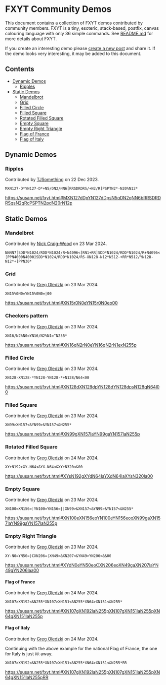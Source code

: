 FXYT Community Demos
=====================

This document contains a collection of FXYT demos contributed by
community members.  FXYT is a tiny, esoteric, stack-based, postfix,
canvas colouring language with only 36 simple commands.  See
[README.md][] for more details about FXYT.

If you create an interesting demo please [create a new post][post] and
share it.  If the demo looks very interesting, it may be added to this
document.

[README.md]: README.md
[post]: https://github.com/susam/fxyt/issues/new


Contents
--------

* [Dynamic Demos](#dynamic-demos)
  * [Ripples](#ripples)
* [Static Demos](#static-demos)
  * [Mandelbrot](#mandelbrot)
  * [Grid](#grid)
  * [Filled Circle](#filled-circle)
  * [Filled Square](#filled-square)
  * [Rotated Filled Square](#rotated-filled-square)
  * [Empty Square](#empty-square)
  * [Empty Right Triangle](#empty-right-triangle)
  * [Flag of France](#flag-of-france)
  * [Flag of Italy](#flag-of-italy)


Dynamic Demos
------------

### Ripples


Contributed by [TJSomething][] on 22 Dec 2023.

```
MXN127-D*YN127-D*+N5/DN2/NN6[RRSDRDRS/+N2/R]PSPTN2*-N20%N12*
```

<https://susam.net/fxyt.html#MXN127dDpYN127dDpsN5qDN2qNN6bRRSDRDRSqsN2qRcPSPTN2pdN20rN12p>


Static Demos
-------------

### Mandelbrot


Contributed by [Nick Craig-Wood][] on 23 Mar 2024.

```
NNNN7[SDD*N1024/RDD*N1024/R+N4096<[RN1+RR]SDD*N1024/RDD*N1024/R+N4096<![PPN4000N4000]SDD*N1024/RDD*N1024/RS-XN128-N12*N512-+RR*N512/YN128-N12*+]PPN30*
```


### Grid

Contributed by [Greg Oledzki][] on 23 Mar 2024.

```
XN15%0N0=YN15%0N0=|00
```

https://susam.net/fxyt.html#XN15r0N0eYN15r0N0eo00

### Checkers pattern
Contributed by [Greg Oledzki][] on 23 Mar 2024.

```
XN16/N2%N0=YN16/N2%N1=^N255*
```

https://susam.net/fxyt.html#XN16qN2rN0eYN16qN2rN1exN255p


### Filled Circle

Contributed by [Greg Oledzki][] on 23 Mar 2024.

```
XN128-XN128-*YN128-YN128-*+N128/N64<00
```

https://susam.net/fxyt.html#XN128dXN128dpYN128dYN128dpsN128qN64l00


### Filled Square

Contributed by [Greg Oledzki][] on 23 Mar 2024.

```
XN99>XN157<&YN99>&YN157<&N255*
```

https://susam.net/fxyt.html#XN99gXN157laYN99gaYN157laN255p


### Rotated Filled Square

Contributed by [Greg Oledzki][] on 24 Mar 2024.

```
XY+N192>XY-N64<&YX-N64<&XY+N320<&00
```

https://susam.net/fxyt.html#XYsN192gXYdN64laYXdN64laXYsN320la00


### Empty Square

Contributed by [Greg Oledzki][] on 23 Mar 2024.

```
XN100=XN156=|YN100=YN156=||XN99>&XN157<&YN99>&YN157<&N255*
```

https://susam.net/fxyt.html#XN100eXN156eoYN100eYN156eooXN99gaXN157laYN99gaYN157laN255p


### Empty Right Triangle

Contributed by [Greg Oledzki][] on 23 Mar 2024.

```
XY-N0=YN50=|CXN206=|XN49>&XN207<&YN49>YN206<&&00
```

https://susam.net/fxyt.html#XYdN0eYN50eoCXN206eoXN49gaXN207laYN49gYN206laa00


#### Flag of France

Contributed by [Greg Oledzki][] on 24 Mar 2024.

```
XN107>XN192<&N255*XN107>XN151<&N255*XN64>XN151<&N255*
```

https://susam.net/fxyt.html#XN107gXN192laN255pXN107gXN151laN255pXN64gXN151laN255p


#### Flag of Italy

Contributed by [Greg Oledzki][] on 24 Mar 2024.

Continuing with the above example for the national Flag of France,
the one for Italy is just `RR` away.

```
XN107>XN192<&N255*XN107>XN151<&N255*XN64>XN151<&N255*RR
```

https://susam.net/fxyt.html#XN107gXN192laN255pXN107gXN151laN255pXN64gXN151laN255pRR


<!-- Authors -->

[TJSomething]: https://news.ycombinator.com/user?id=TJSomething
[Nick Craig-Wood]: https://github.com/ncw
[Greg Oledzki]: https://github.com/mccartney
